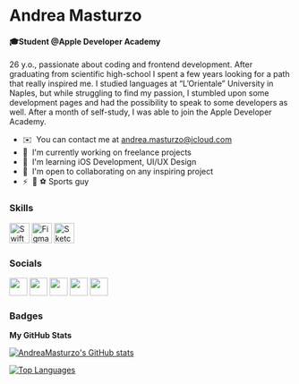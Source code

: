 Andrea Masturzo
================================

#### 🎓Student @Apple Developer Academy

26 y.o., passionate about coding and frontend development. After graduating from scientific high-school I spent a few years looking for a path that really inspired me. I studied languages at “L’Orientale” University in Naples, but while struggling to find my passion, I stumbled upon some development pages and had the possibility to speak to some developers as well. After a month of self-study, I was able to join the Apple Developer Academy.

*   ✉️  You can contact me at [andrea.masturzo@icloud.com](mailto:andrea.masturzo@icloud.com)
*   🚀  I'm currently working on freelance projects
*   🧠  I'm learning iOS Development, UI/UX Design
*   🤝  I'm open to collaborating on any inspiring project
*   ⚡  🏀 ⚽️ Sports guy
### Skills<p align="left">
<a href="https://developer.apple.com/swift/" target="_blank" rel="noreferrer"><img src="https://raw.githubusercontent.com/danielcranney/readme-generator/main/public/icons/skills/swift-colored.svg" width="36" height="36" alt="Swift" /></a>
<a href="https://www.figma.com/" target="_blank" rel="noreferrer"><img src="https://raw.githubusercontent.com/danielcranney/readme-generator/main/public/icons/skills/figma-colored.svg" width="36" height="36" alt="Figma" /></a>
<a href="https://www.sketch.com/" target="_blank" rel="noreferrer"><img src="https://raw.githubusercontent.com/danielcranney/readme-generator/main/public/icons/skills/sketch-colored.svg" width="36" height="36" alt="Sketch" /></a></p>
                    
### Socials<p align="left">
<a href="https://discord.com/users/AndreaMasturzo#8827" target="_blank" rel="noreferrer"><img src="https://raw.githubusercontent.com/danielcranney/readme-generator/main/public/icons/socials/discord.svg" width="32" height="32" /></a>
<a href="https://www.github.com/AndreaMasturzo" target="_blank" rel="noreferrer"><img src="https://raw.githubusercontent.com/danielcranney/readme-generator/main/public/icons/socials/github.svg" width="32" height="32" /></a>
<a href="https://www.linkedin.com/in/AndreaMasturzo" target="_blank" rel="noreferrer"><img src="https://raw.githubusercontent.com/danielcranney/readme-generator/main/public/icons/socials/linkedin.svg" width="32" height="32" /></a>
<a href="http://www.medium.com/@andrea.masturzo" target="_blank" rel="noreferrer"><img src="https://raw.githubusercontent.com/danielcranney/readme-generator/main/public/icons/socials/medium.svg" width="32" height="32" /></a>
<a href="https://www.twitter.com/AndreaMasturzo" target="_blank" rel="noreferrer"><img src="https://raw.githubusercontent.com/danielcranney/readme-generator/main/public/icons/socials/twitter.svg" width="32" height="32" /></a></p>
### Badges

<b>My GitHub Stats</b>

<a href="http://www.github.com/AndreaMasturzo"><img src="https://github-readme-stats.vercel.app/api?username=AndreaMasturzo&show_icons=true&hide=&count_private=true&title_color=0891b2&text_color=00000&icon_color=0891b2&bg_color=ffffff&hide_border=true&show_icons=true" alt="AndreaMasturzo's GitHub stats" /></a>

<a href="https://github.com/AndreaMasturzo" align="left">
 
<img src="https://github-readme-stats.vercel.app/api/top-langs/?username=AndreaMasturzo&langs_count=10&title_color=0891b2&text_color=00000&icon_color=0891b2&bg_color=ffffff&hide_border=true&locale=en&custom_title=Top%20%Languages" alt="Top Languages" /></a>
